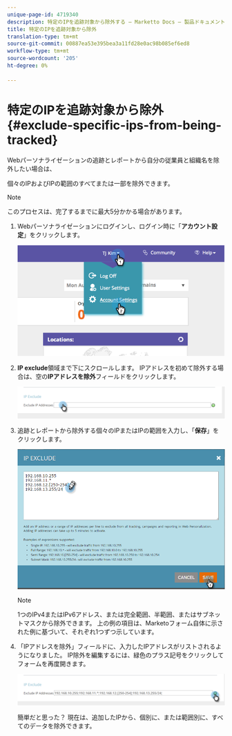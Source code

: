 ```yaml
---
unique-page-id: 4719340
description: 特定のIPを追跡対象から除外する — Marketto Docs — 製品ドキュメント
title: 特定のIPを追跡対象から除外
translation-type: tm+mt
source-git-commit: 00887ea53e395bea3a11fd28e0ac98b085ef6ed8
workflow-type: tm+mt
source-wordcount: '205'
ht-degree: 0%

---
```



# 特定のIPを追跡対象から除外{#exclude-specific-ips-from-being-tracked}

Webパーソナライゼーションの追跡とレポートから自分の従業員と組織名を除外したい場合は、

個々のIPおよびIPの範囲のすべてまたは一部を除外できます。

>[!NOTE]
>
>このプロセスは、完了するまでに最大5分かかる場合があります。

1. Webパーソナライゼーションにログインし、ログイン時に「**アカウント設定**」をクリックします。

   ![](assets/image2014-11-19-19-3a25-3a41.png)

1. **IP exclude**&#x200B;領域まで下にスクロールします。 IPアドレスを初めて除外する場合は、空の&#x200B;**IPアドレスを除外**&#x200B;フィールドをクリックします。

   ![](assets/image2016-11-4-10-3a27-3a1.png)

1. 追跡とレポートから除外する個々のIPまたはIPの範囲を入力し、「**保存**」をクリックします。

   ![](assets/exclude-ips-form-hands.png)

   >[!NOTE]
   >
   >1つのIPv4またはIPv6アドレス、または完全範囲、半範囲、またはサブネットマスクから除外できます。 上の例の項目は、Marketoフォーム自体に示された例に基づいて、それぞれ1つずつ示しています。

1. 「IPアドレスを除外」フィールドに、入力したIPアドレスがリストされるようになりました。 IP除外を編集するには、緑色のプラス記号をクリックしてフォームを再度開きます。

   ![](assets/exclude-ips-after.png)

   簡単だと思った？ 現在は、追加したIPから、個別に、または範囲別に、すべてのデータを除外できます。

